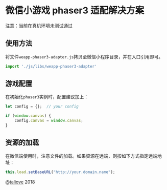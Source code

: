 # 微信小游戏 phaser3 适配解决方案

注意：当前在真机环境未测试通过

## 使用方法

将文件`weapp-phaser3-adapter.js`拷贝至微信小程序目录，并在入口引用即可。

```javascript
import './js/libs/weapp-phaser3-adapter'
```

## 游戏配置

在初始化`phaser3`实例时，配置建议加上：

```javascript
let config = {};  // your config

if (window.canvas) {
    config.canvas = window.canvas;
}
```

## 资源的加载

在微信端使用时，注意文件的加载。如果资源在远端，则按如下方式指定远端地址：

```javascript
this.load.setBaseURL("http://your.domain.name");
```

@[taliove](http://www.taliove.com) 2018
